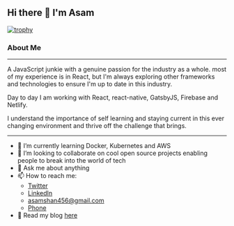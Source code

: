 ## Hi there 👋 I'm Asam
[![trophy](https://github-profile-trophy.vercel.app/?username=shan5742)](https://github.com/ryo-ma/github-profile-trophy)

### About Me
***
A JavaScript junkie with a genuine passion for the industry as a whole. most of my experience is in React, but I'm always exploring other frameworks and technologies to ensure I'm up to date in this industry.

Day to day I am working with React, react-native, GatsbyJS, Firebase and Netlify.

I understand the importance of self learning and staying current in this ever changing environment and thrive off the challenge that brings. 

***

- 🌱 I’m currently learning Docker, Kubernetes and AWS
- 👯 I’m looking to collaborate on cool open source projects enabling people to break into the world of tech
- 💬 Ask me about anything
- 📫 How to reach me: 
  - [Twitter](http://google.com)
  - [LinkedIn](http://google.com)
  - <asamshan456@gmail.com>
  - [Phone](https://www.youtube.com/watch?v=oHg5SJYRHA0)
- 📝 Read my blog [here](https://www.asamshan.dev)


